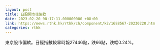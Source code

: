 ```yaml
---
layout: post
title: 日股開市後偏軟
date: 2023-02-20 08:17:11.000000000 +08:00
link: https://news.rthk.hk/rthk/ch/component/k2/1688567-20230220.htm
categories: rthk
---
```


東京股市偏軟。日經指數較早時報27446點，跌66點，跌幅0.24%。
